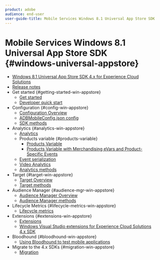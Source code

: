 ```yaml
---
product: adobe
audience: end-user
user-guide-title: Mobile Services Windows 8.1 Universal App Store SDK
---
```


# Mobile Services Windows 8.1 Universal App Store SDK {#windows-universal-appstore}

+ [Windows 8.1 Universal App Store SDK 4.x for Experience Cloud Solutions](overview.md)
+ [Release notes](release-notes.md)
+ Get started {#getting-started-win-appstore}
   + [Get started](c-getting-started/c-getting-started.md)
   + [Developer quick start](c-getting-started/dev-qs.md)
+ Configuration {#config-win-appstore}
   + [Configuration Overview](c-configuration/c-configuration.md)
   + [ADBMobileConfig.json config](c-configuration/c.json.md)
   + [SDK methods](c-configuration/methods.md)
+ Analytics {#analytics-win-appstore}
   + [Analytics](analytics/analytics.md)
   + Products variable {#products-variable}
      + [Products Variable](analytics/products/products.md)
      + [Products Variable with Merchandising eVars and Product-Specific Events](analytics/products/products-variable-evars-events.md)
   + [Event serialization](analytics/event-serialization.md)
   + [Video Analytics](analytics/video-qs.md)
   + [Analytics methods](analytics/analytics-methods.md)
+ Target {#target-win-appstore}
   + [Target Overview](target/target.md)
   + [Target methods](target/target-methods.md)
+ Audience Manager {#audience-mgr-win-appstore}
   + [Audience Manager Overview](audiencemgmt/audiencemgmt.md)
   + [Audience Manager methods](audiencemgmt/audience-manager-methods.md)
+ Lifecycle Metrics {#lifecycle-metrics-win-appstore}
   + [Lifecycle metrics](metrics.md)
+ Extensions {#extensions-win-appstore}
   + [Extensions](extensions/extensions.md)
   + [Windows Visual Studio extensions for Experience Cloud Solutions 4.x SDK](extensions/win-vse-4x.md)
+ Bloodhound {#bloodhound-win-appstore}
   + [Using Bloodhound to test mobile applications](bloodhound.md)
+ Migrate to the 4.x SDKs {#migration-win-appstore}
   + [Migration](migration-v3.md)

